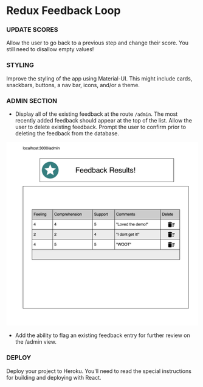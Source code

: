 # Redux Feedback Loop

### UPDATE SCORES

Allow the user to go back to a previous step and change their score. You still need to disallow empty values!

### STYLING

Improve the styling of the app using Material-UI. This might include cards, snackbars, buttons, a nav bar, icons, and/or a theme.

### ADMIN SECTION

- Display all of the existing feedback at the route `/admin`. The most recently added feedback should appear at the top of the list. Allow the user to delete existing feedback. Prompt the user to confirm prior to deleting the feedback from the database.

![display feedback](wireframes/admin.png)

- Add the ability to flag an existing feedback entry for further review on the /admin view.

### DEPLOY

Deploy your project to Heroku. You'll need to read the special instructions for building and deploying with React.
